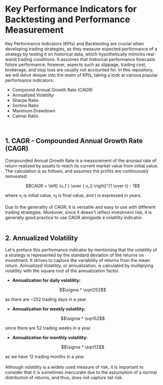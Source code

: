 # Key Performance Indicators for Backtesting and Performance Measurement

Key Performance Indicators (KPIs) and Backtesting are crucial when developing trading strategies, as they measure expected performance of a strategy by testing it on historical data, which hypothetically mimicks real-world trading conditions. It assumes that historical performance forecasts future performance; however, aspects such as slippage, trading cost, brokerage, and stop loss are usually not accounted for. In this repository, we will delve deeper into the realm of KPIs, taking a look at various popular performance indicators:
- Compound Annual Growth Rate (CAGR)
- Annualized Volatility
- Sharpe Ratio
- Sortino Ratio
- Maximum Drawdown
- Calmar Ratio
<br />

## 1. CAGR - Compounded Annual Growth Rate (CAGR)

Compounded Annual Growth Rate is a measurement of the anunaul rate of return realized by assets to reach its current market value from initial value. The calculation is as follows, and assumes the profits are continuously reinvested:
```math
CAGR = \left[ {v_f } \over { v_i} \right]^{1 \over t} - 1
```
where v<sub>i</sub> is initial value, v<sub>f</sub> is final value, and t is expressed in years. <br /><br />
Due to the generality of CAGR, it is versatile and easy to use with different trading strategies. Moreover, since it doesn't reflect investment risk, it is generally good practice to use CAGR alongside a volatility indicator.
<br /><br />

## 2. Annualized Volatility

Let's preface this performance indicator by mentioning that the volatility of a strategy is represented by the standard deviation of the returns on investment. It strives to capture the variability of returns from the mean return. Annualized Volatility, or annualization, is calculated by multiplying volatility with the square root of the annualization factor. 
- **Annualization for daily volatility:**
```math
\sigma * \sqrt252
```
as there are ~252 trading days in a year.
- **Annualization for weekly volatility:**
```math
\sigma * \sqrt52
```
since there are 52 trading weeks in a year.
- **Annualization for monthly volatility:**
```math
\sigma * \sqrt12
```
as we have 12 trading months in a year.<br /><br />
Although volatility is a widely used measure of risk, it is important to consider that it is sometimes inaccurate due to the assumption of a normal distribution of returns, and thus, does not capture tail risk. 


